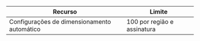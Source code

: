 
| Recurso | Limite |
| --- | --- |
| Configurações de dimensionamento automático |100 por região e assinatura |

<!---HONumber=AcomDC_0907_2016-->